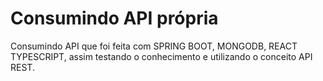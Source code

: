 # Consumindo API própria
Consumindo API que foi feita com SPRING BOOT, MONGODB, REACT TYPESCRIPT, assim testando o conhecimento e utilizando o conceito API REST.
